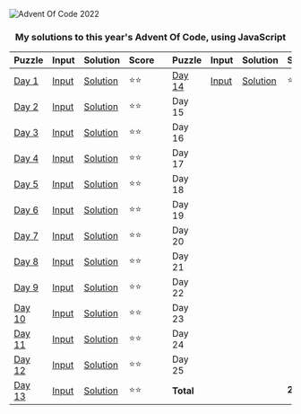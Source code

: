 <picture>

![Advent Of Code 2022](https://www.smarty.com/img/advent-of-code-2022.png)

</picture>
<h3 align=center>My solutions to this year's Advent Of Code, using JavaScript</h3>

<div align=center>

| Puzzle                                         | Input                     | Solution                    | Score  |     | Puzzle                                         | Input                     | Solution                    | Score     |
| ---------------------------------------------- | ------------------------- | --------------------------- | ------ | --- | ---------------------------------------------- | ------------------------- | --------------------------- | --------- |
| [Day 1](https://adventofcode.com/2022/day/1)   | [Input](day-1/input.txt)  | [Solution](day-1/day1.js)   | ⭐️⭐️ |     | [Day 14](https://adventofcode.com/2022/day/14) | [Input](day-14/input.txt) | [Solution](day-14/day14.js) | ⭐️⭐️    |
| [Day 2](https://adventofcode.com/2022/day/2)   | [Input](day-2/input.txt)  | [Solution](day-2/day2.js)   | ⭐️⭐️ |     | Day 15                                         | [](day-15/input.txt)      | [](day-15/day15.js)         |           |
| [Day 3](https://adventofcode.com/2022/day/3)   | [Input](day-3/input.txt)  | [Solution](day-3/day3.js)   | ⭐️⭐️ |     | Day 16                                         | [](day-16/input.txt)      | [](day-16/day16.js)         |           |
| [Day 4](https://adventofcode.com/2022/day/4)   | [Input](day-4/input.txt)  | [Solution](day-4/day4.js)   | ⭐️⭐️ |     | Day 17                                         | [](day-17/input.txt)      | [](day-17/day17.js)         |           |
| [Day 5](https://adventofcode.com/2022/day/5)   | [Input](day-5/input.txt)  | [Solution](day-5/day5.js)   | ⭐️⭐️ |     | Day 18                                         | [](day-18/input.txt)      | [](day-18/day18.js)         |           |
| [Day 6](https://adventofcode.com/2022/day/6)   | [Input](day-6/input.txt)  | [Solution](day-6/day6.js)   | ⭐️⭐️ |     | Day 19                                         | [](day-19/input.txt)      | [](day-19/day19.js)         |           |
| [Day 7](https://adventofcode.com/2022/day/7)   | [Input](day-7/input.txt)  | [Solution](day-7/day7.js)   | ⭐️⭐️ |     | Day 20                                         | [](day-20/input.txt)      | [](day-20/day20.js)         |           |
| [Day 8](https://adventofcode.com/2022/day/8)   | [Input](day-8/input.txt)  | [Solution](day-8/day8.js)   | ⭐️⭐️ |     | Day 21                                         | [](day-21/input.txt)      | [](day-21/day21.js)         |           |
| [Day 9](https://adventofcode.com/2022/day/9)   | [Input](day-9/input.txt)  | [Solution](day-9/day9.js)   | ⭐️⭐️ |     | Day 22                                         | [](day-22/input.txt)      | [](day-22/day22.js)         |           |
| [Day 10](https://adventofcode.com/2022/day/10) | [Input](day-10/input.txt) | [Solution](day-10/day10.js) | ⭐️⭐️ |     | Day 23                                         | [](day-23/input.txt)      | [](day-23/day23.js)         |           |
| [Day 11](https://adventofcode.com/2022/day/11) | [Input](day-11/input.txt) | [Solution](day-11/day11.js) | ⭐️⭐️ |     | Day 24                                         | [](day-24/input.txt)      | [](day-24/day24.js)         |           |
| [Day 12](https://adventofcode.com/2022/day/12) | [Input](day-12/input.txt) | [Solution](day-12/day12.js) | ⭐️⭐️ |     | Day 25                                         | [](day-25/input.txt)      | [](day-25/day25.js)         |           |
| [Day 13](https://adventofcode.com/2022/day/13) | [Input](day-13/input.txt) | [Solution](day-13/day13.js) | ⭐️⭐️ |     | **Total**                                      |                           |                             | **28⭐️** |

</div>
